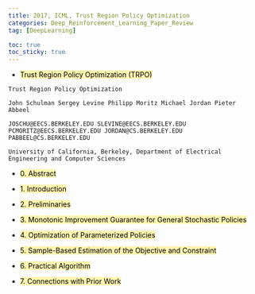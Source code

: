 ```yaml
---
title: 2017, ICML, Trust Region Policy Optimization
categories: Deep_Reinforcement_Learning_Paper_Review
tag: [DeepLearning]

toc: true
toc_sticky: true
---
```


- <mark style='background-color: #fff5b1'> Trust Region Policy Optimization (TRPO) </mark>

```
Trust Region Policy Optimization

John Schulman Sergey Levine Philipp Moritz Michael Jordan Pieter Abbeel

JOSCHU@EECS.BERKELEY.EDU SLEVINE@EECS.BERKELEY.EDU PCMORITZ@EECS.BERKELEY.EDU JORDAN@CS.BERKELEY.EDU PABBEEL@CS.BERKELEY.EDU

University of California, Berkeley, Department of Electrical Engineering and Computer Sciences
```


- <mark style='background-color: #fff5b1'> 0. Abstract </mark>


- <mark style='background-color: #fff5b1'> 1. Introduction </mark>


- <mark style='background-color: #fff5b1'> 2. Preliminaries </mark>


- <mark style='background-color: #fff5b1'> 3. Monotonic Improvement Guarantee for General Stochastic Policies </mark>


- <mark style='background-color: #fff5b1'> 4. Optimization of Parameterized Policies </mark>


- <mark style='background-color: #fff5b1'> 5. Sample-Based Estimation of the Objective and Constraint</mark>


- <mark style='background-color: #fff5b1'> 6. Practical Algorithm </mark>


- <mark style='background-color: #fff5b1'> 7. Connections with Prior Work </mark>
